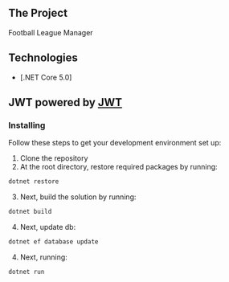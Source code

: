 ## The Project
Football League Manager
## Technologies
* [.NET Core 5.0]
## JWT powered by [JWT](https://github.com/cornflourblue/aspnet-core-3-jwt-refresh-tokens-api) 
### Installing
Follow these steps to get your development environment set up:
1. Clone the repository
2. At the root directory, restore required packages by running:
```csharp
dotnet restore
```
3. Next, build the solution by running:
```csharp
dotnet build
```
4. Next, update db:
```csharp
dotnet ef database update
```
4. Next, running:
```csharp
dotnet run

```
